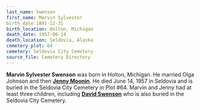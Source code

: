 ```yaml
---
last_name: Swenson
first_name: Marvin Sylvester
birth_date:1891-12-31
birth_location: Holton, Michigan
death_date: 1957-06-14
death_location: Seldovia, Alaska
cemetery_plot: 64
cemetery: Seldovia City Cemetery
source_file: Cemetery Directory
---
```

**Marvin Sylvester Swenson** was born in Holton, Michigan.  He married Olga Johnson and then [**Jenny Moonin**](./Swenson_Jenny_Moonin.md).  He died June 14, 1957 in Seldovia and is buried in the Seldovia City Cemetery in Plot #64.  Marvin and Jenny had at least three children, including [**David Swenson**](./Swenson_David.md) who is also buried in the Seldovia City Cemetery.


